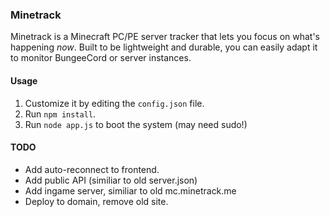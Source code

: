 ### Minetrack 
Minetrack is a Minecraft PC/PE server tracker that lets you focus on what's happening *now*. Built to be lightweight and durable, you can easily adapt it to monitor BungeeCord or server instances.

#### Usage
1. Customize it by editing the ```config.json``` file.
2. Run ```npm install```.
2. Run ```node app.js``` to boot the system (may need sudo!)

#### TODO
- Add auto-reconnect to frontend.
- Add public API (similiar to old server.json)
- Add ingame server, similiar to old mc.minetrack.me
- Deploy to domain, remove old site.
